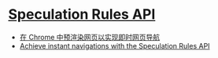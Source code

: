 # [Speculation Rules API](https://developer.mozilla.org/en-US/docs/Web/API/Speculation_Rules_API#specifications)

- [在 Chrome 中预渲染网页以实现即时网页导航](https://developer.chrome.com/docs/web-platform/prerender-pages?hl=zh-cn#speculation-rules-api)
- [Achieve instant navigations with the Speculation Rules API](https://codelabs.developers.google.com/speculation-rules#0)
